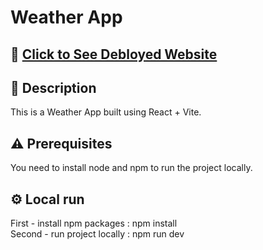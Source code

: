 # Weather App
## :satellite: **[Click to See Debloyed Website](https://aladhamdawwa.github.io/LandingPage/)**
## :memo: Description
This is a Weather App built using React + Vite.
## :warning: Prerequisites
You need to install node and npm to run the project locally.
## :gear: Local run
First - install npm packages : npm install\
Second - run project locally : npm run dev
